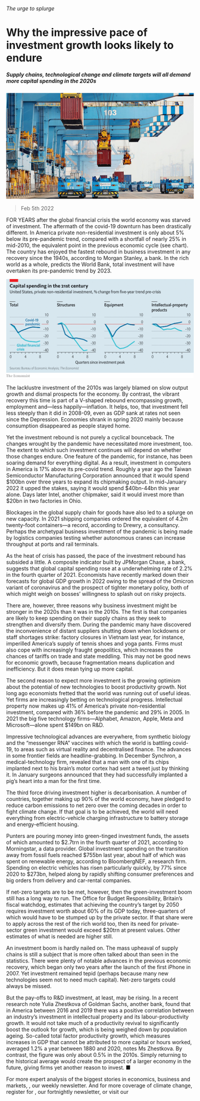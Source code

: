 ###### The urge to splurge

# Why the impressive pace of investment growth looks likely to endure 

##### Supply chains, technological change and climate targets will all demand more capital spending in the 2020s 

![image](images/20220205_FNP001_0.jpg) 

> Feb 5th 2022 

FOR YEARS after the global financial crisis the world economy was starved of investment. The aftermath of the covid-19 downturn has been drastically different. In America private non-residential investment is only about 5% below its pre-pandemic trend, compared with a shortfall of nearly 25% in mid-2010, the equivalent point in the previous economic cycle (see chart). The country has enjoyed the fastest rebound in business investment in any recovery since the 1940s, according to Morgan Stanley, a bank. In the rich world as a whole, predicts the World Bank, total investment will have overtaken its pre-pandemic trend by 2023.

![image](images/20220205_FNC180.png) 


The lacklustre investment of the 2010s was largely blamed on slow output growth and dismal prospects for the economy. By contrast, the vibrant recovery this time is part of a V-shaped rebound encompassing growth, employment and—less happily—inflation. It helps, too, that investment fell less steeply than it did in 2008-09, even as GDP sank at rates not seen since the Depression. Economies shrank in spring 2020 mainly because consumption disappeared as people stayed home.


Yet the investment rebound is not purely a cyclical bounceback. The changes wrought by the pandemic have necessitated more investment, too. The extent to which such investment continues will depend on whether those changes endure. One feature of the pandemic, for instance, has been soaring demand for everything digital. As a result, investment in computers in America is 17% above its pre-covid trend. Roughly a year ago the Taiwan Semiconductor Manufacturing Corporation announced that it would spend $100bn over three years to expand its chipmaking output. In mid-January 2022 it upped the stakes, saying it would spend $40bn-44bn this year alone. Days later Intel, another chipmaker, said it would invest more than $20bn in two factories in Ohio.

Blockages in the global supply chain for goods have also led to a splurge on new capacity. In 2021 shipping companies ordered the equivalent of 4.2m twenty-foot containers—a record, according to Drewry, a consultancy. Perhaps the archetypal business investment of the pandemic is being made by logistics companies testing whether autonomous cranes can increase throughput at ports and rail terminals.

As the heat of crisis has passed, the pace of the investment rebound has subsided a little. A composite indicator built by JPMorgan Chase, a bank, suggests that global capital spending rose at a underwhelming rate of 2.2% in the fourth quarter of 2021. Economists have recently marked down their forecasts for global GDP growth in 2022 owing to the spread of the Omicron variant of coronavirus and the prospect of tighter monetary policy, both of which might weigh on bosses’ willingness to splash out on risky projects.

There are, however, three reasons why business investment might be stronger in the 2020s than it was in the 2010s. The first is that companies are likely to keep spending on their supply chains as they seek to strengthen and diversify them. During the pandemic many have discovered the inconvenience of distant suppliers shutting down when lockdowns or staff shortages strike: factory closures in Vietnam last year, for instance, imperilled America’s supply of tennis shoes and yoga pants. Firms must also cope with increasingly fraught geopolitics, which increases the chances of tariffs on trade and state meddling. This may not be good news for economic growth, because fragmentation means duplication and inefficiency. But it does mean tying up more capital.

The second reason to expect more investment is the growing optimism about the potential of new technologies to boost productivity growth. Not long ago economists fretted that the world was running out of useful ideas. Yet firms are increasingly betting on technological progress. Intellectual property now makes up 41% of America’s private non-residential investment, compared with 36% before the pandemic and 29% in 2005. In 2021 the big five technology firms—Alphabet, Amazon, Apple, Meta and Microsoft—alone spent $149bn on R&amp;D.

Impressive technological advances are everywhere, from synthetic biology and the “messenger RNA” vaccines with which the world is battling covid-19, to areas such as virtual reality and decentralised finance. The advances in some frontier fields are headline-grabbing. In December Synchron, a medical-technology firm, revealed that a man with one of its chips implanted next to his brain’s motor cortex had sent a tweet just by thinking it. In January surgeons announced that they had successfully implanted a pig’s heart into a man for the first time.

The third force driving investment higher is decarbonisation. A number of countries, together making up 90% of the world economy, have pledged to reduce carbon emissions to net zero over the coming decades in order to fight climate change. If that goal is to be achieved, the world will need everything from electric-vehicle charging infrastructure to battery storage and energy-efficient housing.

Punters are pouring money into green-tinged investment funds, the assets of which amounted to $2.7trn in the fourth quarter of 2021, according to Morningstar, a data provider. Global investment spending on the transition away from fossil fuels reached $755bn last year, about half of which was spent on renewable energy, according to BloombergNEF, a research firm. Spending on electric vehicles has risen particularly quickly, by 77% since 2020 to $273bn, helped along by rapidly shifting consumer preferences and big orders from delivery and car-rental companies.

If net-zero targets are to be met, however, then the green-investment boom still has a long way to run. The Office for Budget Responsibility, Britain’s fiscal watchdog, estimates that achieving the country’s target by 2050 requires investment worth about 60% of its GDP today, three-quarters of which would have to be stumped up by the private sector. If that share were to apply across the rest of the rich world too, then its need for private-sector green investment would exceed $20trn at present values. Other estimates of what is needed are higher still.

An investment boom is hardly nailed on. The mass upheaval of supply chains is still a subject that is more often talked about than seen in the statistics. There were plenty of notable advances in the previous economic recovery, which began only two years after the launch of the first iPhone in 2007. Yet investment remained tepid (perhaps because many new technologies seem not to need much capital). Net-zero targets could always be missed.

But the pay-offs to R&amp;D investment, at least, may be rising. In a recent research note Yulia Zhestkova of Goldman Sachs, another bank, found that in America between 2016 and 2019 there was a positive correlation between an industry’s investment in intellectual property and its labour-productivity growth. It would not take much of a productivity revival to significantly boost the outlook for growth, which is being weighed down by population ageing. So-called total factor productivity growth, which measures increases in GDP that cannot be attributed to more capital or hours worked, averaged 1.2% a year between 1880 and 2020, notes Ms Zhestkova. By contrast, the figure was only about 0.5% in the 2010s. Simply returning to the historical average would create the prospect of a larger economy in the future, giving firms yet another reason to invest. ■

For more expert analysis of the biggest stories in economics, business and markets, , our weekly newsletter. And for more coverage of climate change, register for , our fortnightly newsletter, or visit our 

